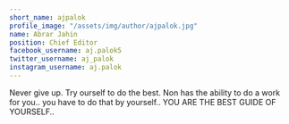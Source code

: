 ```yaml
---
short_name: ajpalok
profile_image: "/assets/img/author/ajpalok.jpg"
name: Abrar Jahin
position: Chief Editor
facebook_username: aj.palok5
twitter_username: aj_palok
instagram_username: aj.palok
---
```


Never give up. Try ourself to do the best. Non has the ability to do a work for you.. you have to do that by yourself.. YOU ARE THE BEST GUIDE OF YOURSELF.. 
